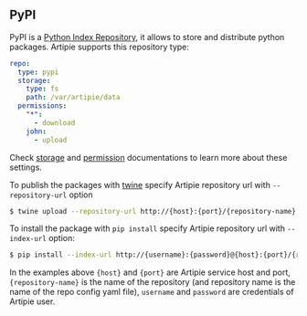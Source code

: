 ## PyPI

PyPI is a [Python Index Repository](https://pypi.org/), it allows to store and distribute python packages. 
Artipie supports this repository type:
```yaml
repo:
  type: pypi
  storage:
    type: fs
    path: /var/artipie/data
  permissions:
    "*":
      - download
    john:
      - upload
```
Check [storage](./Configuration-Storage.md) and [permission](./Configuration-Repository-Permissions.md)
documentations to learn more about these settings.

To publish the packages with [twine](https://packaging.python.org/tutorials/packaging-projects/#uploading-the-distribution-archives)
specify Artipie repository url with `--repository-url` option
```bash
$ twine upload --repository-url http://{host}:{port}/{repository-name} -u {username} -p {password} my-project/dist/*
```

To install the package with `pip install` specify Artipie repository url with `--index-url` option:

```bash
$ pip install --index-url http://{username}:{password}@{host}:{port}/{repository-name} my-project
```

In the examples above `{host}` and `{port}` are Artipie service host and port, `{repository-name}`
is the name of the repository (and repository name is the name of the repo config yaml file), 
`username` and `password` are credentials of Artipie user.